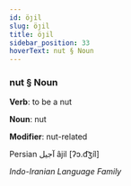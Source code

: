 ```yaml
---
id: öȷil
slug: öȷil
title: öȷil
sidebar_position: 33
hoverText: nut § Noun
---
```


### nut § Noun

**Verb**: to be a nut

**Noun**: nut

**Modifier**: nut-related

Persian آجیل âjil [ʔɔ.d͡ʒíl]

*Indo-Iranian Language Family*